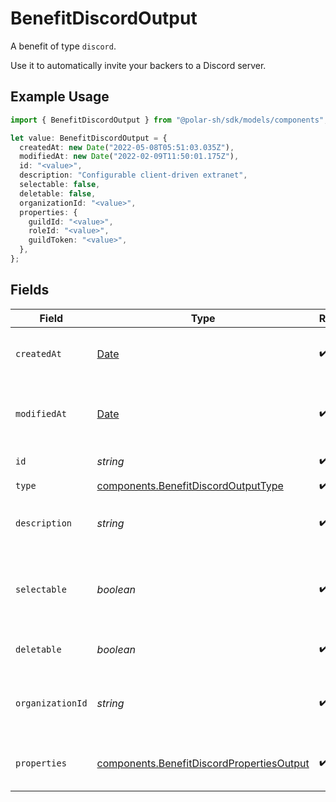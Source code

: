 # BenefitDiscordOutput

A benefit of type `discord`.

Use it to automatically invite your backers to a Discord server.

## Example Usage

```typescript
import { BenefitDiscordOutput } from "@polar-sh/sdk/models/components";

let value: BenefitDiscordOutput = {
  createdAt: new Date("2022-05-08T05:51:03.035Z"),
  modifiedAt: new Date("2022-02-09T11:50:01.175Z"),
  id: "<value>",
  description: "Configurable client-driven extranet",
  selectable: false,
  deletable: false,
  organizationId: "<value>",
  properties: {
    guildId: "<value>",
    roleId: "<value>",
    guildToken: "<value>",
  },
};
```

## Fields

| Field                                                                                                  | Type                                                                                                   | Required                                                                                               | Description                                                                                            |
| ------------------------------------------------------------------------------------------------------ | ------------------------------------------------------------------------------------------------------ | ------------------------------------------------------------------------------------------------------ | ------------------------------------------------------------------------------------------------------ |
| `createdAt`                                                                                            | [Date](https://developer.mozilla.org/en-US/docs/Web/JavaScript/Reference/Global_Objects/Date)          | :heavy_check_mark:                                                                                     | Creation timestamp of the object.                                                                      |
| `modifiedAt`                                                                                           | [Date](https://developer.mozilla.org/en-US/docs/Web/JavaScript/Reference/Global_Objects/Date)          | :heavy_check_mark:                                                                                     | Last modification timestamp of the object.                                                             |
| `id`                                                                                                   | *string*                                                                                               | :heavy_check_mark:                                                                                     | The ID of the benefit.                                                                                 |
| `type`                                                                                                 | [components.BenefitDiscordOutputType](../../models/components/benefitdiscordoutputtype.md)             | :heavy_check_mark:                                                                                     | N/A                                                                                                    |
| `description`                                                                                          | *string*                                                                                               | :heavy_check_mark:                                                                                     | The description of the benefit.                                                                        |
| `selectable`                                                                                           | *boolean*                                                                                              | :heavy_check_mark:                                                                                     | Whether the benefit is selectable when creating a product.                                             |
| `deletable`                                                                                            | *boolean*                                                                                              | :heavy_check_mark:                                                                                     | Whether the benefit is deletable.                                                                      |
| `organizationId`                                                                                       | *string*                                                                                               | :heavy_check_mark:                                                                                     | The ID of the organization owning the benefit.                                                         |
| `properties`                                                                                           | [components.BenefitDiscordPropertiesOutput](../../models/components/benefitdiscordpropertiesoutput.md) | :heavy_check_mark:                                                                                     | Properties for a benefit of type `discord`.                                                            |